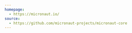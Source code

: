 ```yaml
---
homepage:
  - https://micronaut.io/
source:
  - https://github.com/micronaut-projects/micronaut-core
---
```

